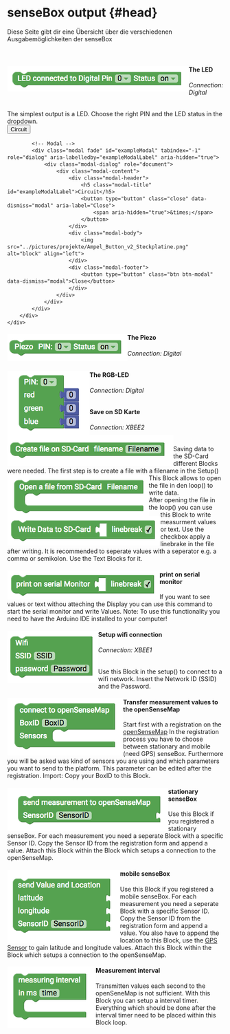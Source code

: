 # senseBox output {#head}

<div class="description">Diese Seite gibt dir eine Übersicht über die verschiedenen Ausgabemöglichkeiten der senseBox
</div>
<div class="line">
    <br>
    <br>
</div>



<div class="container">
    <div class="row">
        <div class="col-md">
            <img src="../pictures/blocks/output/output-0.png" alt="block" align="left">
        </div>
        <div class="col-md">
            <h4>The LED</h4>
            <h6>Connection: Digital</h6>
            The simplest output is a LED. Choose the right PIN and the LED status in the dropdown.
            <br>
            <!-- Button trigger modal -->
            <button type="button" class="btn-modal" data-toggle="modal" data-target="#exampleModal">
                Circuit
            </button>

            <!-- Modal -->
            <div class="modal fade" id="exampleModal" tabindex="-1" role="dialog" aria-labelledby="exampleModalLabel" aria-hidden="true">
                <div class="modal-dialog" role="document">
                    <div class="modal-content">
                        <div class="modal-header">
                            <h5 class="modal-title" id="exampleModalLabel">Circuit</h5>
                            <button type="button" class="close" data-dismiss="modal" aria-label="Close">
                                <span aria-hidden="true">&times;</span>
                            </button>
                        </div>
                        <div class="modal-body">
                            <img src="../pictures/projekte/Ampel_Button_v2_Steckplatine.png" alt="block" align="left">
                        </div>
                        <div class="modal-footer">
                            <button type="button" class="btn btn-modal" data-dismiss="modal">Close</button>
                        </div>
                    </div>
                </div>
            </div>
        </div>
    </div>
</div>

<div class="line"></div>

<div class="container">
    <div class="row">
        <div class="col-md">
            <img src="../pictures/blocks/output/output-1.png" alt="block" align="left">
        </div>
        <div class="col-md">
            <h4>The Piezo</h4>
            <h6>Connection: Digital</h6>
        </div>
    </div>
</div>

<div class="line"></div>

<div class="container">
    <div class="row">
        <div class="col-md">
            <img src="../pictures/blocks/output/output-2.png" alt="block" align="left">
        </div>
        <div class="col-md">
            <h4>The RGB-LED</h4>
            <h6>Connection: Digital</h6>
        </div>
    </div>
</div>

<div class="line"></div>



<div class="container">
    <div class="row">
        <div class="col-md">
            <img src="../pictures/blocks/output/output-3.png" alt="block" align="left">
        </div>
        <div class="col-md">
            <h4>Save on SD Karte</h4>
            <h6>Connection: XBEE2</h6>
            Saving data to the SD-Card different Blocks were needed. The first step is to create a file with a filename in the Setup()
        </div>
    </div>
    <div class="row">
        <div class="col-md">
            <img src="../pictures/blocks/output/output-4.png" alt="block" align="left">
        </div>
        <div class="col-md">
            This Block allows to open the file in den loop() to write data.
        </div>
    </div>
    <div class="row">
        <div class="col-md">
            <img src="../pictures/blocks/output/output-5.png" alt="block" align="left">
        </div>
        <div class="col-md">
            After opening the file in the loop() you can use this Block to write measurment values or text. Use the checkbox apply a linebrake in the file after writing. It is recommended to seperate values with a seperator e.g. a comma or semikolon. Use the Text Blocks for it.
        </div>
    </div>
</div>

<div class="line"></div>

<div class="container">
    <div class="row">
        <div class="col-md">
            <img src="../pictures/blocks/output/output-6.png" alt="block" align="left">
        </div>
        <div class="col-md">
            <h4>print on serial monitor</h4>
            If you want to see values or text withou atteching the Display you can use this command to start the serial monitor and write Values. Note: To use this functionality you need to have the Arduino IDE installed to your computer!
        </div>
    </div>
</div>

<div class="line"></div>

<div class="container">
    <div class="row">
        <div class="col-md">
            <img src="../pictures/blocks/output/output-7.png" alt="block" align="left">
        </div>
        <div class="col-md">
            <h4>Setup wifi connection</h4>
            <h6>Connection: XBEE1</h6>
            Use this Block in the setup() to connect to a wifi network. Insert the Network ID (SSID) and the Password.
        </div>
    </div>
</div>

<div class="line"></div>

<div class="container">
    <div class="row">
        <div class="col-md">
            <img src="../pictures/blocks/output/output-8.png" alt="block" align="left">
        </div>
        <div class="col-md">
            <h4>Transfer measurement values to the openSenseMap</h4>
            Start first with a registration on the           
            <a href="https://opensensemap.org/register">openSenseMap</a> In the registration process you have to choose between stationary and mobile (need GPS) senseBox. Furthermore you will be asked was kind of sensors you are using and which parameters you want to send to the platform. This parameter can be edited after the registration. Import: Copy your BoxID to this Block.
        </div>
    </div>
    <div class="row">
        <div class="col-md">
            <img src="../pictures/blocks/output/output-9.png" alt="block" align="left">
        </div>
        <div class="col-md">
            <h4>stationary senseBox</h4>
             Use this Block if you registered a stationary senseBox. For each measurement you need a seperate Block with a specific Sensor ID. Copy the Sensor ID from the registration form and append a value. Attach this Block within the Block which setups a connection to the openSenseMap.
        </div>
    </div>
    <div class="row">
        <div class="col-md">
            <img src="../pictures/blocks/output/output-10.png" alt="block" align="left">
        </div>
        <div class="col-md">
            <h4>mobile senseBox</h4>
            Use this Block if you registered a mobile senseBox. For each measurement you need a seperate Block with a specific Sensor ID. Copy the Sensor ID from the registration form and append a value. You also have to append the location to this Block, use the 
            <a href="../blocks/sensebox_sensoren.html">GPS Sensor</a> to gain latitude and longitude values. Attach this Block within the Block which setups a connection to the openSenseMap.
        </div>
    </div>
</div>

<div class="container">
    <div class="row">
        <div class="col-md">
            <img src="../pictures/blocks/output/output-11.png" alt="block" align="left">
        </div>
        <div class="col-md">
            <h4>Measurement interval</h4>
            Transmitten values each second to the openSeneMap is not sufficient. With this Block you can setup a interval timer. Everything which should be done after the interval timer need to be placed within this Block loop.
        </div>
    </div>
</div>

<div class="line"></div>